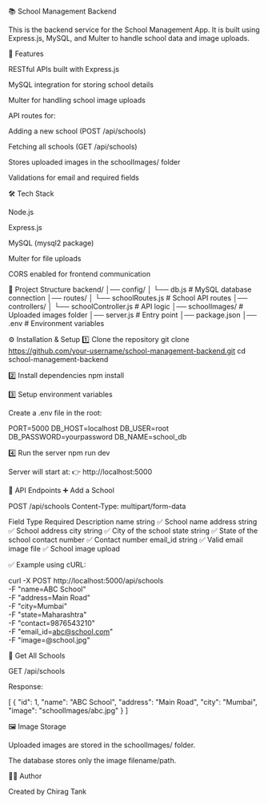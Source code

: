📚 School Management Backend

This is the backend service for the School Management App.
It is built using Express.js, MySQL, and Multer to handle school data and image uploads.

🚀 Features

RESTful APIs built with Express.js

MySQL integration for storing school details

Multer for handling school image uploads

API routes for:

Adding a new school (POST /api/schools)

Fetching all schools (GET /api/schools)

Stores uploaded images in the schoolImages/ folder

Validations for email and required fields

🛠️ Tech Stack

Node.js

Express.js

MySQL (mysql2 package)

Multer for file uploads

CORS enabled for frontend communication

📂 Project Structure
backend/
│── config/
│   └── db.js          # MySQL database connection
│── routes/
│   └── schoolRoutes.js # School API routes
│── controllers/
│   └── schoolController.js # API logic
│── schoolImages/      # Uploaded images folder
│── server.js          # Entry point
│── package.json
│── .env               # Environment variables

⚙️ Installation & Setup
1️⃣ Clone the repository
git clone https://github.com/your-username/school-management-backend.git
cd school-management-backend

2️⃣ Install dependencies
npm install

3️⃣ Setup environment variables

Create a .env file in the root:

PORT=5000
DB_HOST=localhost
DB_USER=root
DB_PASSWORD=yourpassword
DB_NAME=school_db

4️⃣ Run the server
npm run dev


Server will start at:
👉 http://localhost:5000

📌 API Endpoints
➕ Add a School

POST /api/schools
Content-Type: multipart/form-data

Field	Type	Required	Description
name	string	✅	School name
address	string	✅	School address
city	string	✅	City of the school
state	string	✅	State of the school
contact	number	✅	Contact number
email_id	string	✅	Valid email
image	file	✅	School image upload

✅ Example using cURL:

curl -X POST http://localhost:5000/api/schools \
  -F "name=ABC School" \
  -F "address=Main Road" \
  -F "city=Mumbai" \
  -F "state=Maharashtra" \
  -F "contact=9876543210" \
  -F "email_id=abc@school.com" \
  -F "image=@school.jpg"

📖 Get All Schools

GET /api/schools

Response:

[
  {
    "id": 1,
    "name": "ABC School",
    "address": "Main Road",
    "city": "Mumbai",
    "image": "schoolImages/abc.jpg"
  }
]

🖼️ Image Storage

Uploaded images are stored in the schoolImages/ folder.

The database stores only the image filename/path.

🧑‍💻 Author

Created by Chirag Tank
